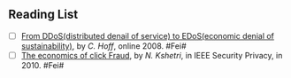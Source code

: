 ## Reading List
- [ ] [From DDoS(distributed denail of service) to EDoS(economic denial of sustainability)](http://rationalsecurity.typepad.com/blog/2008/11/cloud-computing-security-from-ddos-distributed-denial-of-service-to-edos-economic-denial-of-sustaina.html), by *C. Hoff*, online 2008. #Fei#
- [ ] [The economics of click Fraud](), by *N. Kshetri*, in IEEE Security Privacy, in 2010. #Fei#

